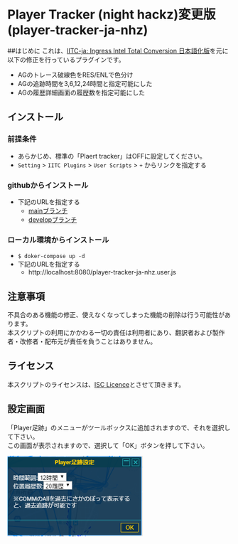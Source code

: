 # Player Tracker (night hackz)変更版(player-tracker-ja-nhz)

##はじめに
これは、[IITC-ja: Ingress Intel Total Conversion 日本語化版](https://ingress.love/iitc-ja/)を元に以下の修正を行っているプラグインです。 <br> 
- AGのトレース破線色をRES/ENLで色分け
- AGの追跡時間を3,6,12,24時間と指定可能にした
- AGの履歴詳細画面の履歴数を指定可能にした

## インストール
### 前提条件
- あらかじめ、標準の「Plaert tracker」はOFFに設定してください。
- `Setting` > `IITC Plugins` > `User Scripts` > `+` からリンクを指定する

### githubからインストール
- 下記のURLを指定する
    - [mainブランチ](https://github.com/8492h-yamaguchi/player-tracker-nhz/raw/main/player-tracker-ja-nhz.user.js)
    - [developブランチ](https://github.com/8492h-yamaguchi/player-tracker-nhz/raw/develop/player-tracker-ja-nhz.user.js)

### ローカル環境からインストール
- `$ doker-compose up -d`
- 下記のURLを指定する
    - http://localhost:8080/player-tracker-ja-nhz.user.js

## 注意事項
不具合のある機能の修正、使えなくなってしまった機能の削除は行う可能性があります。<br>
本スクリプトの利用にかかわる一切の責任は利用者にあり、翻訳者および製作者・改修者・配布元が責任を負うことはありません。<br>

## ライセンス
本スクリプトのライセンスは、[ISC Licence](https://www.isc.org/downloads/software-support-policy/isc-license/)とさせて頂きます。

## 設定画面
「Player足跡」のメニューがツールボックスに追加されますので、それを選択して下さい。<br>
この画面が表示されますので、選択して「OK」ボタンを押して下さい。<br>

![オプション](DcumentAssets/fig-option.png)
